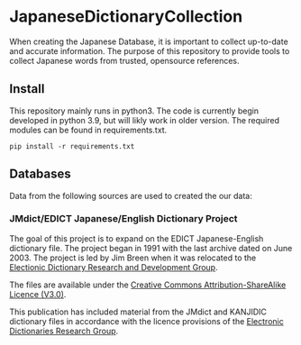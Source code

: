 # JapaneseDictionaryCollection
When creating the Japanese Database, it is important to collect up-to-date and accurate information. The purpose of this repository to provide tools to collect Japanese words from trusted, opensource references.

## Install
This repository mainly runs in python3. The code is currently begin developed in python 3.9, but will likly work in older version. The required modules can be found in requirements.txt.

```
pip install -r requirements.txt
```

## Databases
Data from the following sources are used to created the our data:

### JMdict/EDICT Japanese/English Dictionary Project
The goal of this project is to expand on the EDICT Japanese-English dictionary file. The project began in 1991 with the last archive dated on June 2003. The project is led by Jim Breen when it was relocated to the [Electionic Dictionary Research and Development Group](http://www.edrdg.org/).

The files are available under the [Creative Commons Attribution-ShareAlike Licence (V3.0)](https://creativecommons.org/licenses/by-sa/3.0/legalcode).

This publication has included material from the JMdict and KANJIDIC dictionary files in accordance with the licence provisions of the [Electronic Dictionaries Research Group](http://www.edrdg.org/).

